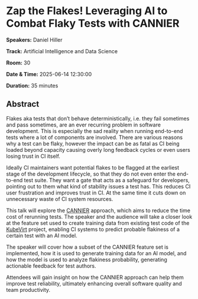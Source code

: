 # Zap the Flakes! Leveraging AI to Combat Flaky Tests with CANNIER

**Speakers:** Daniel Hiller
                    
**Track:** Artificial Intelligence and Data Science
                    
**Room:** 30
                    
**Date & Time:** 2025-06-14 12:30:00
                    
**Duration:** 35 minutes
                    
## Abstract
                    
Flakes aka tests that don’t behave deterministically, i.e. they fail sometimes and pass sometimes, are an ever recurring problem in software development. This is especially the sad reality when running end-to-end tests where a lot of components are involved. There are various reasons why a test can be flaky, however the impact can be as fatal as CI being loaded beyond capacity causing overly long feedback cycles or even users losing trust in CI itself.

Ideally CI maintainers want potential flakes to be flagged at the earliest stage of the development lifecycle, so that they do not even enter the end-to-end test suite. They want a gate that acts as a safeguard for developers, pointing out to them what kind of stability issues a test has. This reduces CI user frustration and improves trust in CI. At the same time it cuts down on unnecessary waste of CI system resources.

This talk will explore the [CANNIER](https://www.gregorykapfhammer.com/research/papers/parry2023/) approach, which aims to reduce the time cost of rerunning tests. The speaker and the audience will take a closer look at the feature set used to create training data from existing test code of the [KubeVirt](https://kubevirt.io/) project, enabling CI systems to predict probable flakiness of a certain test with an AI model.  

The speaker will cover how a subset of the CANNIER feature set is implemented, how it is used to generate training data for an AI model, and how the model is used to analyze flakiness probability, generating actionable feedback for test authors.

Attendees will gain insight on how the CANNIER approach can help them improve test reliability, ultimately enhancing overall software quality and team productivity.

